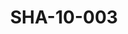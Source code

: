 ---
pid: SHA-10-003
title: SHA-10-003
language: en
collection: Sharhabil Ahmed
original_label: 
rights: Sharhabil Ahmed
location_of_original: Sharhabil Ahmed
photographer_or_studio: 
scanned_from: photograph 6.9 by 9.8
_date: 1969-1970
location: Khartoum, Amarat
description: Friends of Sharhabil Ahmed
additional_notes: 
permission_display: 'yes'
on_server: 'no'
on_website: 'no'
permalink: /photopages/en/SHA-10-003.html
layout: photo-page
---